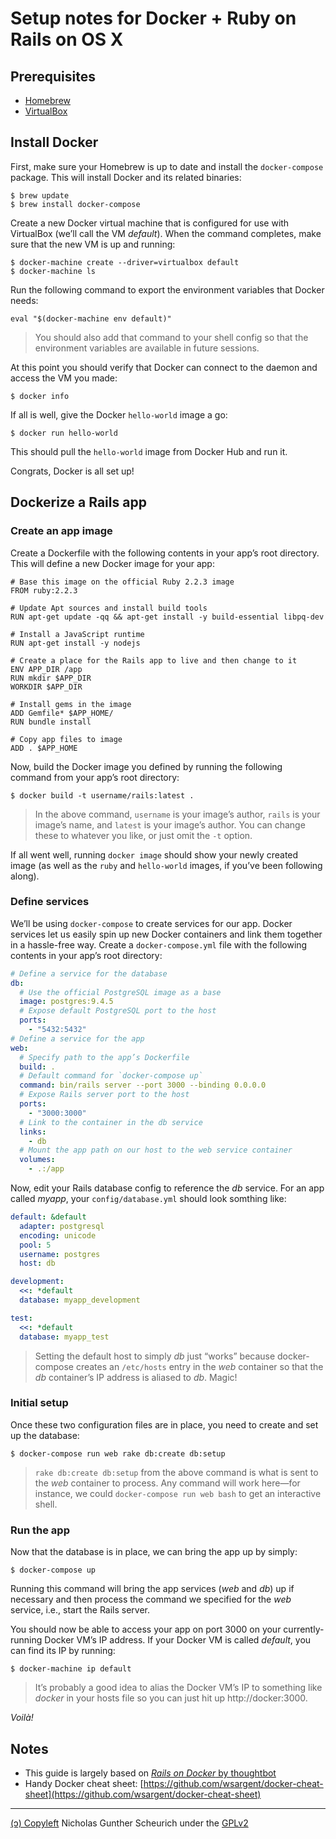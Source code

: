 # Setup notes for Docker + Ruby on Rails on OS X

## Prerequisites

- [Homebrew](http://brew.sh/)
- [VirtualBox](https://www.virtualbox.org/wiki/Downloads)

## Install Docker

First, make sure your Homebrew is up to date and install the `docker-compose`
package. This will install Docker and its related binaries:

```shell
$ brew update
$ brew install docker-compose
```

Create a new Docker virtual machine that is configured for use with VirtualBox
(we’ll call the VM *default*). When the command completes, make sure that the
new VM is up and running:

```shell
$ docker-machine create --driver=virtualbox default
$ docker-machine ls
```

Run the following command to export the environment variables that Docker needs:

```shell
eval "$(docker-machine env default)"
```

> You should also add that command to your shell config so that the environment
variables are available in future sessions.

At this point you should verify that Docker can connect to the daemon and access the VM you made:

```shell
$ docker info
```

If all is well, give the Docker `hello-world` image a go:

```shell
$ docker run hello-world
```

This should pull the `hello-world` image from Docker Hub and run it.

Congrats, Docker is all set up!

## Dockerize a Rails app

### Create an app image
Create a Dockerfile with the following contents in your app’s root directory.
This will define a new Docker image for your app:

```
# Base this image on the official Ruby 2.2.3 image
FROM ruby:2.2.3

# Update Apt sources and install build tools
RUN apt-get update -qq && apt-get install -y build-essential libpq-dev

# Install a JavaScript runtime
RUN apt-get install -y nodejs

# Create a place for the Rails app to live and then change to it
ENV APP_DIR /app
RUN mkdir $APP_DIR
WORKDIR $APP_DIR

# Install gems in the image
ADD Gemfile* $APP_HOME/
RUN bundle install

# Copy app files to image
ADD . $APP_HOME
```

Now, build the Docker image you defined by running the following command from
your app’s root directory:

```shell
$ docker build -t username/rails:latest .
```

> In the above command, `username` is your image’s author, `rails` is your image’s
name, and `latest` is your image’s author. You can change these to whatever you
like, or just omit the `-t` option.

If all went well, running `docker image` should show your newly created image
(as well as the `ruby` and `hello-world` images, if you’ve been following along).

### Define services

We’ll be using `docker-compose` to create services for our app. Docker services
let us easily spin up new Docker containers and link them together in a hassle-free
way. Create a `docker-compose.yml` file with the following contents in your app’s
root directory:

```yaml
# Define a service for the database
db:
  # Use the official PostgreSQL image as a base
  image: postgres:9.4.5
  # Expose default PostgreSQL port to the host
  ports:
    - "5432:5432"
# Define a service for the app
web:
  # Specify path to the app’s Dockerfile
  build: .
  # Default command for `docker-compose up`
  command: bin/rails server --port 3000 --binding 0.0.0.0
  # Expose Rails server port to the host
  ports:
    - "3000:3000"
  # Link to the container in the db service
  links:
    - db
  # Mount the app path on our host to the web service container
  volumes:
    - .:/app
```

Now, edit your Rails database config to reference the *db* service.
For an app called *myapp*, your `config/database.yml` should look
somthing like:

```yaml
default: &default
  adapter: postgresql
  encoding: unicode
  pool: 5
  username: postgres
  host: db

development:
  <<: *default
  database: myapp_development

test:
  <<: *default
  database: myapp_test
```

> Setting the default host to simply *db* just “works” because docker-compose
creates an `/etc/hosts` entry in the *web* container so that the *db* container’s
IP address is aliased to *db*. Magic!

### Initial setup
Once these two configuration files are in place, you need to create and set up
the database:

```shell
$ docker-compose run web rake db:create db:setup
```

> `rake db:create db:setup` from the above command is what is sent to the *web*
container to process. Any command will work here—for instance, we could
`docker-compose run web bash` to get an interactive shell.

### Run the app

Now that the database is in place, we can bring the app up by simply:

```shell
$ docker-compose up
```

Running this command will bring the app services (*web* and *db*) up if necessary and then
process the command we specified for the *web* service, i.e., start the Rails server.

You should now be able to access your app on port 3000 on your currently-running Docker VM’s
IP address. If your Docker VM is called *default*, you can find its IP by running:

```shell
$ docker-machine ip default
```

> It’s probably a good idea to alias the Docker VM’s IP to something like *docker* in your hosts
file so you can just hit up http://docker:3000.

*Voilà!*

## Notes
* This guide is largely based on [*Rails on Docker* by thoughtbot](https://robots.thoughtbot.com/rails-on-docker)
* Handy Docker cheat sheet: [https://github.com/wsargent/docker-cheat-sheet](https://github.com/wsargent/docker-cheat-sheet)

---

[(ↄ) Copyleft]() Nicholas Gunther Scheurich under the [GPLv2](https://github.com/ngscheurich/docker-os-x-rails/blob/master/LICENSE)
